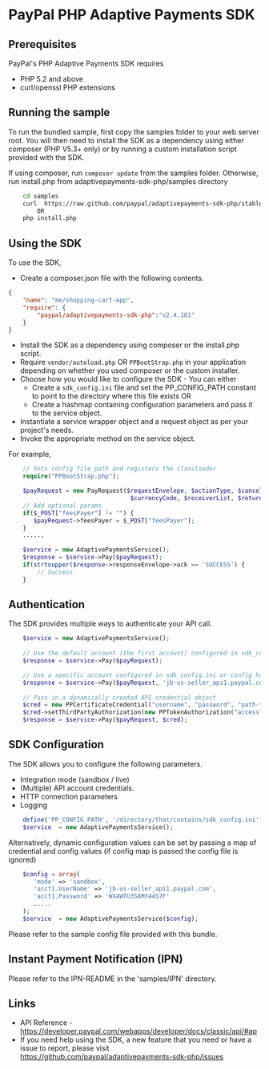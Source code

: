 
# PayPal PHP Adaptive Payments SDK

## Prerequisites

PayPal's PHP Adaptive Payments SDK requires 

   * PHP 5.2 and above 
   * curl/openssl PHP extensions 

## Running the sample

To run the bundled sample, first copy the samples folder to your web server root. You will then need to install the SDK as a dependency using either composer (PHP V5.3+ only) or by running a custom installation script provided with the SDK.


If using composer, run `composer update` from the samples folder. Otherwise, run install.php from adaptivepayments-sdk-php/samples directory

```bash   
    cd samples
    curl  https://raw.github.com/paypal/adaptivepayments-sdk-php/stable/samples/install.php | php
		OR
    php install.php
```

## Using the SDK


To use the SDK,

   * Create a composer.json file with the following contents.
```json
{
    "name": "me/shopping-cart-app",
    "require": {
        "paypal/adaptivepayments-sdk-php":"v2.4.101"
    }
}
```

   * Install the SDK as a dependency using composer or the install.php script. 
   * Require `vendor/autoload.php` OR `PPBootStrap.php` in your application depending on whether you used composer or the custom installer.
   * Choose how you would like to configure the SDK - You can either
      * Create a `sdk_config.ini` file and set the PP_CONFIG_PATH constant to point to the directory where this file exists OR
	  * Create a hashmap containing configuration parameters and pass it to the service object.
   * Instantiate a service wrapper object and a request object as per your project's needs.
   * Invoke the appropriate method on the service object.

For example,

```php
	// Sets config file path and registers the classloader
    require("PPBootStrap.php");

    $payRequest = new PayRequest($requestEnvelope, $actionType, $cancelUrl, 
                                  $currencyCode, $receiverList, $returnUrl);
    // Add optional params
    if($_POST["feesPayer"] != "") {
	   $payRequest->feesPayer = $_POST["feesPayer"];
    }
	......

	$service = new AdaptivePaymentsService();
	$response = $service->Pay($payRequest);	
	if(strtoupper($response->responseEnvelope->ack == 'SUCCESS') {
		// Success
	}
```  
  
## Authentication

The SDK provides multiple ways to authenticate your API call.

```php
	$service = new AdaptivePaymentsService();
	
	// Use the default account (the first account) configured in sdk_config.ini or config hashmap
	$response = $service->Pay($payRequest);	

	// Use a specific account configured in sdk_config.ini or config hashmap
	$response = $service->Pay($payRequest, 'jb-us-seller_api1.paypal.com');	
	 
	// Pass in a dynamically created API credential object
    $cred = new PPCertificateCredential("username", "password", "path-to-pem-file");
    $cred->setThirdPartyAuthorization(new PPTokenAuthorization("accessToken", "tokenSecret"));
	$response = $service->Pay($payRequest, $cred);	
```

## SDK Configuration


The SDK allows you to configure the following parameters. 

   * Integration mode (sandbox / live)
   * (Multiple) API account credentials.
   * HTTP connection parameters
   * Logging 

```php
    define('PP_CONFIG_PATH', '/directory/that/contains/sdk_config.ini');
    $service  = new AdaptivePaymentsService();
```

Alternatively, dynamic configuration values can be set by passing a map of credential and config values (if config map is passed the config file is ignored)
```php
    $config = array(
       'mode' => 'sandbox',
       'acct1.UserName' => 'jb-us-seller_api1.paypal.com',
       'acct1.Password' => 'WX4WTU3S8MY44S7F'
       .....
    );
	$service  = new AdaptivePaymentsService($config);
```

Please refer to the sample config file provided with this bundle.

## Instant Payment Notification (IPN)

Please refer to the IPN-README in the 'samples/IPN' directory.

## Links

   * API Reference - https://developer.paypal.com/webapps/developer/docs/classic/api/#ap
   * If you need help using the SDK, a new feature that you need or have a issue to report, please visit https://github.com/paypal/adaptivepayments-sdk-php/issues 
